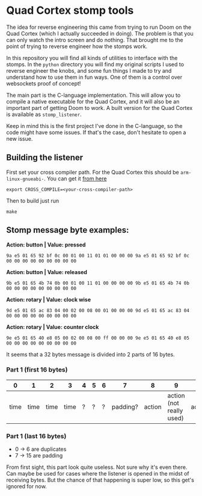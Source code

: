 # Quad Cortex stomp tools

The idea for reverse engineering this came from trying to run Doom on the Quad Cortex (which I actually succeeded in doing). The problem is that you can only watch the intro screen and do nothing. That brought me to the point of trying to reverse engineer how the stomps work.

In this repository you will find all kinds of utilities to interface with the stomps. In the `python` directory you will find my original scripts I used to reverse engineer the knobs, and some fun things I made to try and understand how to use them in fun ways. One of them is a control over websockets proof of concept!

The main part is the C-language implementation. This will allow you to compile a native executable for the Quad Cortex, and it will also be an important part of getting Doom to work.
A built version for the Quad Cortex is available as `stomp_listener`.

Keep in mind this is the first project I've done in the C-language, so the code might have some issues. If that's the case, don't hesitate to open a new issue.

## Building the listener
First set your cross compiler path. For the Quad Cortex this should be `arm-linux-gnueabi-`. You can get it [from here](https://github.com/radcolor/arm-linux-gnueabi)
```
export CROSS_COMPILE=<your-cross-compiler-path>
```
Then to build just run
```
make
```

## Stomp message byte examples:

**Action: button | Value: pressed**
```
9a e5 01 65 92 bf 0c 00 01 00 11 01 01 00 00 00 9a e5 01 65 92 bf 0c 00 00 00 00 00 00 00 00 00
```

**Action: button | Value: released**
```
9b e5 01 65 4b 74 0b 00 01 00 11 01 00 00 00 00 9b e5 01 65 4b 74 0b 00 00 00 00 00 00 00 00 00
```

**Action: rotary | Value: clock wise**
```
9d e5 01 65 ac 83 04 00 02 00 08 00 01 00 00 00 9d e5 01 65 ac 83 04 00 00 00 00 00 00 00 00 00
```

**Action: rotary | Value: counter clock**
```
9e e5 01 65 40 e8 05 00 02 00 08 00 ff 00 00 00 9e e5 01 65 40 e8 05 00 00 00 00 00 00 00 00 00
```

It seems that a 32 bytes message is divided into 2 parts of 16 bytes.

### Part 1 (first 16 bytes)
| 0 | 1 | 2 | 3 | 4 | 5 | 6 | 7 | 8 | 9 | 10     | 11     | 12    | 13      | 14      | 15      |
|---|---|---|---|---|---|---|---|---|---|--------|--------|-------|---------|---------|---------|
| time | time | time | time | ? | ? | ? | padding? | action | action (not really used) | action | action | value | padding | padding | padding |

### Part 1 (last 16 bytes)
- 0 -> 6 are duplicates
- 7 -> 15 are padding

From first sight, this part look quite useless. Not sure why it's even there. Can maybe be used for cases where the listener is opened in the midst of receiving bytes. But the chance of that happening is super low, so this get's ignored for now.